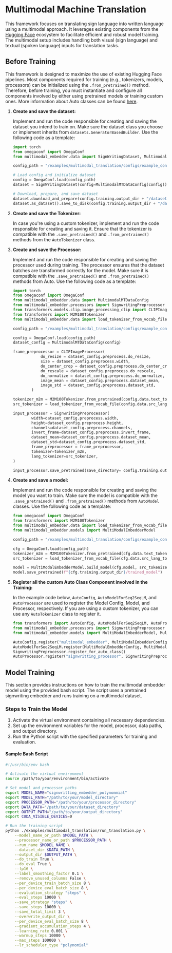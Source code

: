 # Multimodal Machine Translation

This framework focuses on translating sign language into written language using a multimodal approach. It leverages existing components from the [Hugging Face](https://huggingface.co/) ecosystem to facilitate efficient and robust model training. The multimodal setup includes handling both visual (sign language) and textual (spoken language) inputs for translation tasks.

## Before Training

This framework is designed to maximize the use of existing Hugging Face pipelines. Most components required for training (e.g., tokenizers, models, processors) can be initialized using the `.from_pretrained()` method. Therefore, before training, you must instantiate and configure all components involved by either using pretrained models or training custom ones. More information about Auto classes can be found [here](https://huggingface.co/docs/transformers/model_doc/auto).

1. **Create and save the dataset:**

    Implement and run the code responsible for creating and saving the dataset you intend to train on. Make sure the dataset class you choose or implement inherits from `datasets.GeneratorBasedBuilder`. Use the following code as a template:

    ```python
    import torch
    from omegaconf import OmegaConf
    from multimodal_embedder.data import SignWritingDataset, MultimodalMTDataConfig

    config_path = "/examples/multimodal_translation/configs/example_config.yaml"

    # Load config and initialize dataset
    config = OmegaConf.load(config_path)
    dataset = SignWritingDataset(config=MultimodalMTDataConfig(config))

    # Download, prepare, and save dataset
    dataset.download_and_prepare(config.training.output_dir + "/datasets")
    dataset.as_dataset().save_to_disk(config.training.output_dir + "/datasets")
    ```

2. **Create and save the Tokenizer:**

    In case you're using a custom tokenizer, implement and run the code responsible for creating and saving it. Ensure that the tokenizer is compatible with the `.save_pretrained()` and `.from_pretrained()` methods from the `AutoTokenizer` class.

2. **Create and save the Processor:**

    Implement and run the code responsible for creating and saving the processor used during training. The processor ensures that the dataset batches are transformed correctly for the model. Make sure it is compatible with the `.save_pretrained()` and `.from_pretrained()` methods from Auto. Use the following code as a template:

    ```python
    import torch
    from omegaconf import OmegaConf
    from multimodal_embedder.data import MultimodalMTDataConfig
    from multimodal_embedder.processors import SignwritingPreprocessor
    from transformers.models.clip.image_processing_clip import CLIPImageProcessor
    from transformers import M2M100Tokenizer
    from multimodal_embedder.data import load_tokenizer_from_vocab_file

    config_path = "/examples/multimodal_translation/configs/example_config.yaml"

    config = OmegaConf.load(config_path)
    dataset_config = MultimodalMTDataConfig(config)

    frame_preprocessor = CLIPImageProcessor(
                do_resize = dataset_config.preprocess.do_resize,
                size = dataset_config.preprocess.width,
                do_center_crop = dataset_config.preprocess.do_center_crop,
                do_rescale = dataset_config.preprocess.do_rescale,
                do_normalize = dataset_config.preprocess.do_normalize,
                image_mean = dataset_config.preprocess.dataset_mean,
                image_std = dataset_config.preprocess.dataset_std,
            )

    tokenizer_m2m = M2M100Tokenizer.from_pretrained(config.data.text_tokenizer_path)
    src_tokenizer = load_tokenizer_from_vocab_file(config.data.src_lang_tokenizer_path)

    input_processor = SignwritingPreprocessor(
            width=dataset_config.preprocess.width,
            height=dataset_config.preprocess.height,
            channels=dataset_config.preprocess.channels,
            invert_frame=dataset_config.preprocess.invert_frame,
            dataset_mean=dataset_config.preprocess.dataset_mean,
            dataset_std=dataset_config.preprocess.dataset_std,
            frame_preprocessor = frame_preprocessor,
            tokenizer=tokenizer_m2m,
            lang_tokenizer=src_tokenizer,
    )

    input_processor.save_pretrained(save_directory= config.training.output_dir + "/signwriting_processor", push_to_hub=False)
    ```

4. **Create and save a model:**

    Implement and run the code responsible for creating and saving the model you want to train. Make sure the model is compatible with the `.save_pretrained()` and `.from_pretrained()` methods from `AutoModel` classes. Use the following code as a template:

    ```python
    from omegaconf import OmegaConf
    from transformers import M2M100Tokenizer
    from multimodal_embedder.data import load_tokenizer_from_vocab_file
    from multimodal_embedder.models import MultiModalEmbedderModel

    config_path = "/examples/multimodal_translation/configs/example_config.yaml"

    cfg = OmegaConf.load(config_path)
    tokenizer_m2m = M2M100Tokenizer.from_pretrained(cfg.data.text_tokenizer_path)
    src_tokenizer = load_tokenizer_from_vocab_file(cfg.data.src_lang_tokenizer_path)

    model = MultiModalEmbedderModel.build_model(cfg.model, src_tokenizer, tokenizer_m2m)
    model.save_pretrained(f"{cfg.training.output_dir}/trained_model")
    ```


5. **Register all the custom Auto Class Component involved in the Training:**

    In the example code below, `AutoConfig`, `AutoModelForSeq2SeqLM`, and `AutoProcessor` are used to register the Model Config, Model, and Processor, respectively. If you are using a custom tokenizer, you can use any `AutoTokenizer` class to register it.

    ```python
    from transformers import AutoConfig, AutoModelForSeq2SeqLM, AutoProcessor
    from multimodal_embedder.processors import SignwritingPreprocessor
    from multimodal_embedder.models import MultiModalEmbedderModel, MultiModalEmbedderConfig

    AutoConfig.register("multimodal_embedder", MultiModalEmbedderConfig)
    AutoModelForSeq2SeqLM.register(MultiModalEmbedderConfig, MultiModalEmbedderModel)
    SignwritingPreprocessor.register_for_auto_class()
    AutoProcessor.register("signwritting_processor", SignwritingPreprocessor)
    ```


## Model Training

This section provides instructions on how to train the multimodal embedder model using the provided bash script. The script uses a pretrained signwriting embedder and runs training on a multimodal dataset. 

### Steps to Train the Model

1. Activate the virtual environment containing all necessary dependencies.
2. Set up the environment variables for the model, processor, data paths, and output directory.
3. Run the Python script with the specified parameters for training and evaluation.

#### Sample Bash Script

```bash
#!/usr/bin/env bash

# Activate the virtual environment
source /path/to/your/environment/bin/activate

# Set model and processor paths
export MODEL_NAME="signwritting_embedder_polynommial"
export MODEL_PATH="/path/to/your/model_directory"
export PROCESSOR_PATH="/path/to/your/processor_directory"
export DATA_PATH="/path/to/your/dataset_directory"
export OUTPUT_PATH="/path/to/your/output_directory"
export CUDA_VISIBLE_DEVICES=0

# Run the training script
python ./examples/multimodal_translation/run_translation.py \
    --model_name_or_path $MODEL_PATH \
    --processor_name_or_path $PROCESSOR_PATH \
    --run_name $MODEL_NAME \
    --dataset_dir $DATA_PATH \
    --output_dir $OUTPUT_PATH \
    --do_train True \
    --do_eval True \
    --fp16 \
    --label_smoothing_factor 0.1 \
    --remove_unused_columns False \
    --per_device_train_batch_size 8 \
    --per_device_eval_batch_size 8 \
    --evaluation_strategy "steps" \
    --eval_steps 10000 \
    --save_strategy "steps" \
    --save_steps 10000 \
    --save_total_limit 3 \
    --overwrite_output_dir \
    --per_device_eval_batch_size 8 \
    --gradient_accumulation_steps 4 \
    --learning_rate 0.001 \
    --warmup_steps 10000 \
    --max_steps 100000 \
    --lr_scheduler_type "polynomial"

```